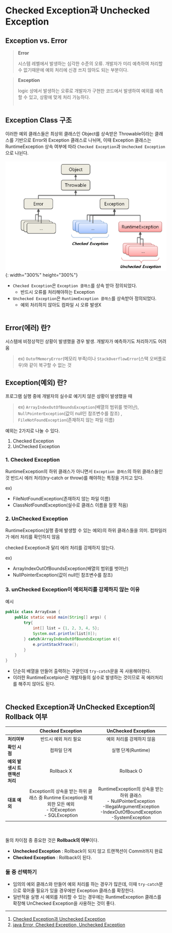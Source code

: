 # Checked Exception과 Unchecked Exception

## Exception vs. Error
> **Error**
> 
> 시스템 레벨에서 발생하는 심각한 수준의 오류. 개발자가 미리 예측하여 처리할 수 없기때문에 예외 처리에 신경 쓰지 않아도 되는 부분이다.

> **Exception**
>
> logic 상에서 발생하는 오류로 개발자가 구현한 코드에서 발생하여 예외를 예측할 수 있고, 상황에 맞게 처리 가능하다.
<br></br>

## Exception Class 구조

이러한 예외 클래스들은 최상위 클래스인 Object를 상속받은 Throwable이라는 클래스를 기반으로 Error와 Exception 클래스로 나뉘며,
이때 Exception 클래스는 RuntimeException 상속 여부에 따라 ```Checked Exception```과 ```Unchecked Exception```으로 나뉜다.
<br></br>
![img.png](img.png){: width="300%" height="300%"}

- ```Checked Exception```은 ```Exception 클래스```를 상속 받아 정의되었다.
  - 반드시 오류를 처리해야하는 Exception
- ```Unchecked Exception```은 ```RuntimeException 클래스```를 상속받아 정의되었다.
    - 예외 처리하지 않아도 컴파일 시 오류 발생X
<br></br>
## Error(에러) 란?
시스템에 비정상적인 상황이 발생했을 경우 발생. 개발자가 예측하기도 처리하기도 어려움

> ex) ```OutofMemoryError```(메모리 부족)이나 ```StackOverflowError```(스택 오버플로우)와 같이 복구할 수 없는 것

## Exception(예외) 란?
프로그램 실행 중에 개발자의 실수로 예기치 않은 상황이 발생했을 때

> ex) ```ArrayIndexOutOfBoundsException```(배열의 범위를 벗어난), ```NullPointerException```(값이 null인 참조변수를 참조)
> , ```FileNotFoundException```(존재하지 않는 파일 이름)

예외는 2가지로 나눌 수 있다.
1. Checked Exception
2. UnChecked Exception


### 1. Checked Exception
RuntimeException의 하위 클래스가 아니면서 ```Exception 클래스```의 하위 클래스들인 것
반드시 에러 처리(try-catch or throw)를 해야하는 특징을 가지고 있다.

ex) 
- FileNotFoundException(존재하지 않는 파일 이름)
- ClassNotFoundException(실수로 클래스 이름을 잘못 적음)

### 2. UnChecked Exception
RuntimeException(실행 중에 발생할 수 있는 예외)의 하위 클래스들을 의미.
컴파일러가 에러 처리를 확인하지 않음

checked Exception과 달리 에러 처리를 강제하지 않는다.

ex)
- ArrayIndexOutOfBoundsException(배열의 범위를 벗어난)
- NullPointerException(값이 null인 참조변수를 참조)


### 3. unChecked Exception이 예외처리를 강제하지 않는 이유
예시 

```java
public class ArrayExam {
    public static void main(String[] args) {
        try{
            int[] list = {1, 2, 3, 4, 5};
            System.out.println(list[0]);
        } catch(ArrayIndexOutOfBoundsException e){
            e.printStackTrace();
        }
    }
}
```

- 단순히 배열을 만들어 출력하는 구문인데 ```try-catch```문을 꼭 사용해야한다.
- 이러한 RuntimeExcetpion은 개발자들의 실수로 발생하는 것이므로 꼭 에러처리를 해주지 않아도 된다.
<br></br>

## Checked Exception과 UnChecked Exception의 Rollback 여부

|                    |                                        Checked  Exception                                        |                                                              UnChecked Exception                                                               |
|:-------------------|:------------------------------------------------------------------------------------------------:|:----------------------------------------------------------------------------------------------------------------------------------------------:|
| **처리여부**           |                                           반드시 예외 처리 필요                                           |                                                                 예외 처리를 강제하지 않음                                                                 |
| **확인 시점**          |                                              컴파일 단계                                              |                                                                 실행 단계(Runtime)                                                                 |
| **예외 발생시 트랜잭션 처리** |                                            Rollback X                                            |                                                                   Rollback O                                                                   |
| **대표 예외**        |  Exception의 상속을 받는 하위 클래스 중 Runtime Exception을 제외한 모든 예외<br/> - IOException<br/> - SQLException  |  RuntimeException의 상속을 받는 하위 클래스<br/> - NullPointerException<br/>-IllegalArgumentException<br/>-IndexOutOfBoundException<br/>-SystemException  |

<br></br>
둘의 차이점 중 중요한 것은 **Rollback의 여부**이다.
- **Unchecked Exception** : Rollback이 되지 않고 트랜잭션이 Commit까지 완료
- **Checked Exception** : Rollback이 된다.

### 둘 중 선택하기
- 임의의 예외 클래스와 만들어 예외 처리를 하는 경우가 많은데, 이때 ```try-catch```문으로 묶어줄 필요가 있을 경우에만 Exception 클래스를 확장한다.
- 일반적을 실행 시 예외를 처리할 수 있는 경우에는 RuntimeException 클래스를 확장해 UnChecked Exception을 사용하는 것이 좋다.


---
1. [Checked Exception과 Unchecked Exception](https://steady-coding.tistory.com/583)
2. [java Error, Checked Exception, Unchecked Exception](https://programmer93.tistory.com/71)